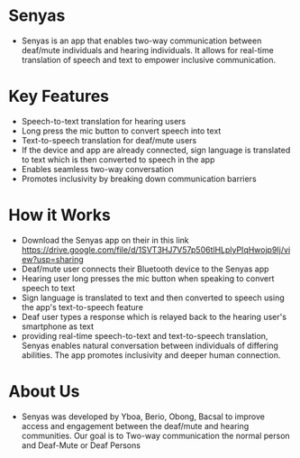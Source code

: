 # Senyas
 - Senyas is an app that enables two-way communication between deaf/mute individuals and hearing individuals. It allows for real-time translation of speech and text to empower inclusive communication.

# Key Features
  - Speech-to-text translation for hearing users
  - Long press the mic button to convert speech into text
  - Text-to-speech translation for deaf/mute users
  - If the device and app are already connected, sign language is translated to text which is then converted to speech in the app
  - Enables seamless two-way conversation
  - Promotes inclusivity by breaking down communication barriers
# How it Works
 - Download the Senyas app on their in this link https://drive.google.com/file/d/1SVT3HJ7V57p506tlHLplyPIqHwojp9Ij/view?usp=sharing
 - Deaf/mute user connects their Bluetooth device to the Senyas app
 - Hearing user long presses the mic button when speaking to convert speech to text
 - Sign language is translated to text and then converted to speech using the app's text-to-speech feature
 - Deaf user types a response which is relayed back to the hearing user's smartphone as text
- providing real-time speech-to-text and text-to-speech translation, Senyas enables natural conversation between individuals of differing abilities. The app promotes inclusivity and deeper human connection.

# About Us
 - Senyas was developed by Yboa, Berio, Obong, Bacsal to improve access and engagement between the deaf/mute and hearing communities. Our goal is to Two-way communication the normal person and Deaf-Mute or Deaf Persons
